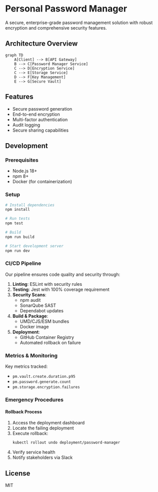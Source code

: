 # Personal Password Manager

A secure, enterprise-grade password management solution with robust encryption and comprehensive security features.

## Architecture Overview

```mermaid
graph TD
    A[Client] --> B[API Gateway]
    B --> C[Password Manager Service]
    C --> D[Encryption Service]
    C --> E[Storage Service]
    D --> F[Key Management]
    E --> G[Secure Vault]
```

## Features

- Secure password generation
- End-to-end encryption
- Multi-factor authentication
- Audit logging
- Secure sharing capabilities

## Development

### Prerequisites

- Node.js 18+
- npm 8+
- Docker (for containerization)

### Setup

```bash
# Install dependencies
npm install

# Run tests
npm test

# Build
npm run build

# Start development server
npm run dev
```

### CI/CD Pipeline

Our pipeline ensures code quality and security through:

1. **Linting**: ESLint with security rules
2. **Testing**: Jest with 100% coverage requirement
3. **Security Scans**: 
   - npm audit
   - SonarQube SAST
   - Dependabot updates
4. **Build & Package**:
   - UMD/CJS/ESM bundles
   - Docker image
5. **Deployment**:
   - GitHub Container Registry
   - Automated rollback on failure

### Metrics & Monitoring

Key metrics tracked:

- `pm.vault.create.duration.p95`
- `pm.password.generate.count`
- `pm.storage.encryption.failures`

### Emergency Procedures

#### Rollback Process

1. Access the deployment dashboard
2. Locate the failing deployment
3. Execute rollback:
   ```bash
   kubectl rollout undo deployment/password-manager
   ```
4. Verify service health
5. Notify stakeholders via Slack

## License

MIT
